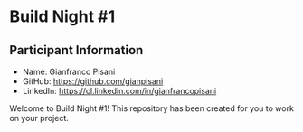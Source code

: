 # Build Night #1

## Participant Information
- Name: Gianfranco Pisani
- GitHub: https://github.com/gianpisani
- LinkedIn: https://cl.linkedin.com/in/gianfrancopisani

Welcome to Build Night #1! This repository has been created for you to work on your project.
